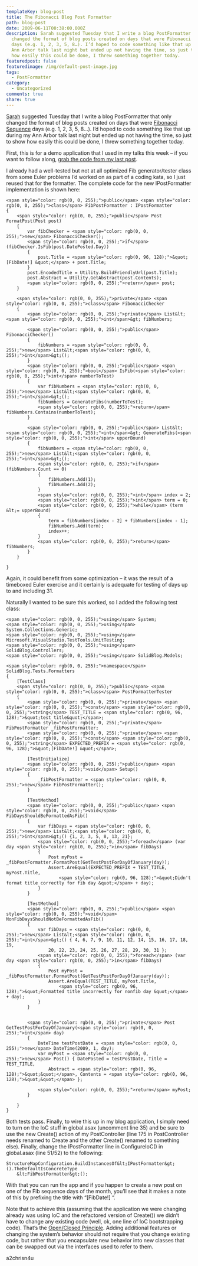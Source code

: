 ```yaml
---
templateKey: blog-post
title: The Fibonacci Blog Post Formatter
path: blog-post
date: 2009-06-11T00:38:00.000Z
description: Sarah suggested Tuesday that I write a blog PostFormatter that only
  changed the format of blog posts created on days that were Fibonacci Sequence
  days (e.g. 1, 2, 3, 5, 8…). I’d hoped to code something like that up during my
  Ann Arbor talk last night but ended up not having the time, so just to show
  how easily this could be done, I threw something together today.
featuredpost: false
featuredimage: /img/default-post-image.jpg
tags:
  - PostFormatter
category:
  - Uncategorized
comments: true
share: true
---
```

[Sarah](http://twitter.com/sadukie) suggested Tuesday that I write a blog PostFormatter that only changed the format of blog posts created on days that were [Fibonacci Sequence](http://en.wikipedia.org/wiki/Fibonacci_number) days (e.g. 1, 2, 3, 5, 8…). I’d hoped to code something like that up during my Ann Arbor talk last night but ended up not having the time, so just to show how easily this could be done, I threw something together today.

First, this is for a demo application that I used in my talks this week – if you want to follow along, [grab the code from my last post](/asp-net-mvc-and-solid-programming-principles-june-2009).

I already had a well-tested but not at all optimized Fib generator/tester class from some Euler problems I’d worked on as part of a coding kata, so I just reused that for the formatter. The complete code for the new IPostFormatter implementation is shown here:

```
<span style="color: rgb(0, 0, 255);">public</span> <span style="color: rgb(0, 0, 255);">class</span> FibPostFormatter : IPostFormatter
{
    <span style="color: rgb(0, 0, 255);">public</span> Post FormatPost(Post post)
    {
        var fibChecker = <span style="color: rgb(0, 0, 255);">new</span> FibonacciChecker();
        <span style="color: rgb(0, 0, 255);">if</span> (fibChecker.IsFib(post.DatePosted.Day))
        {
            post.Title = <span style="color: rgb(0, 96, 128);">&quot;[FibDate!] &quot;</span> + post.Title;
        }
        post.EncodedTitle = Utility.BuildFriendlyUrl(post.Title);
        post.Abstract = Utility.GetAbstract(post.Contents);
        <span style="color: rgb(0, 0, 255);">return</span> post;
    }
 
    <span style="color: rgb(0, 0, 255);">private</span> <span style="color: rgb(0, 0, 255);">class</span> FibonacciChecker
    {
        <span style="color: rgb(0, 0, 255);">private</span> List&lt;<span style="color: rgb(0, 0, 255);">int</span>&gt; fibNumbers;
 
        <span style="color: rgb(0, 0, 255);">public</span> FibonacciChecker()
        {
            fibNumbers = <span style="color: rgb(0, 0, 255);">new</span> List&lt;<span style="color: rgb(0, 0, 255);">int</span>&gt;();
        }
        <span style="color: rgb(0, 0, 255);">public</span> <span style="color: rgb(0, 0, 255);">bool</span> IsFib(<span style="color: rgb(0, 0, 255);">int</span> numberToTest)
        {
            var fibNumbers = <span style="color: rgb(0, 0, 255);">new</span> List&lt;<span style="color: rgb(0, 0, 255);">int</span>&gt;();
            fibNumbers = GenerateFibs(numberToTest);
            <span style="color: rgb(0, 0, 255);">return</span> fibNumbers.Contains(numberToTest);
        }
 
        <span style="color: rgb(0, 0, 255);">public</span> List&lt;<span style="color: rgb(0, 0, 255);">int</span>&gt; GenerateFibs(<span style="color: rgb(0, 0, 255);">int</span> upperBound)
        {
            fibNumbers = <span style="color: rgb(0, 0, 255);">new</span> List&lt;<span style="color: rgb(0, 0, 255);">int</span>&gt;();
            <span style="color: rgb(0, 0, 255);">if</span> (fibNumbers.Count == 0)
            {
                fibNumbers.Add(1);
                fibNumbers.Add(2);
            }
            <span style="color: rgb(0, 0, 255);">int</span> index = 2;
            <span style="color: rgb(0, 0, 255);">int</span> term = 0;
            <span style="color: rgb(0, 0, 255);">while</span> (term &lt;= upperBound)
            {
                term = fibNumbers[index - 2] + fibNumbers[index - 1];
                fibNumbers.Add(term);
                index++;
            }
            <span style="color: rgb(0, 0, 255);">return</span> fibNumbers;
        }
    }
 
}
```

Again, it could benefit from some optimization – it was the result of a timeboxed Euler exercise and it certainly is adequate for testing of days up to and including 31.

Naturally I wanted to be sure this worked, so I added the following test class:

```
<span style="color: rgb(0, 0, 255);">using</span> System;
<span style="color: rgb(0, 0, 255);">using</span> System.Collections.Generic;
<span style="color: rgb(0, 0, 255);">using</span> Microsoft.VisualStudio.TestTools.UnitTesting;
<span style="color: rgb(0, 0, 255);">using</span> SolidBlog.Controllers;
<span style="color: rgb(0, 0, 255);">using</span> SolidBlog.Models;
 
<span style="color: rgb(0, 0, 255);">namespace</span> SolidBlog.Tests.Formatters
{
    [TestClass]
    <span style="color: rgb(0, 0, 255);">public</span> <span style="color: rgb(0, 0, 255);">class</span> PostFormatterTester
    {
        <span style="color: rgb(0, 0, 255);">private</span> <span style="color: rgb(0, 0, 255);">const</span> <span style="color: rgb(0, 0, 255);">string</span> TEST_TITLE = <span style="color: rgb(0, 96, 128);">&quot;test title&quot;</span>;
        <span style="color: rgb(0, 0, 255);">private</span> FibPostFormatter _fibPostFormatter;
        <span style="color: rgb(0, 0, 255);">private</span> <span style="color: rgb(0, 0, 255);">const</span> <span style="color: rgb(0, 0, 255);">string</span> EXPECTED_PREFIX = <span style="color: rgb(0, 96, 128);">&quot;[FibDate!] &quot;</span>;
 
        [TestInitialize]
        <span style="color: rgb(0, 0, 255);">public</span> <span style="color: rgb(0, 0, 255);">void</span> Setup()
        {
            _fibPostFormatter = <span style="color: rgb(0, 0, 255);">new</span> FibPostFormatter();
        }
 
        [TestMethod]
        <span style="color: rgb(0, 0, 255);">public</span> <span style="color: rgb(0, 0, 255);">void</span> FibDaysShouldBeFormattedAsFib()
        {
            var fibDays = <span style="color: rgb(0, 0, 255);">new</span> List&lt;<span style="color: rgb(0, 0, 255);">int</span>&gt;() {1, 2, 3, 5, 8, 13, 21};
            <span style="color: rgb(0, 0, 255);">foreach</span> (var day <span style="color: rgb(0, 0, 255);">in</span> fibDays)
            {
                Post myPost = _fibPostFormatter.FormatPost(GetTestPostForDayOfJanuary(day));
                Assert.AreEqual(EXPECTED_PREFIX + TEST_TITLE, myPost.Title, 
                    <span style="color: rgb(0, 96, 128);">&quot;Didn't format title correctly for fib day &quot;</span> + day);
            }
        }
 
        [TestMethod]
        <span style="color: rgb(0, 0, 255);">public</span> <span style="color: rgb(0, 0, 255);">void</span> NonFibDaysShouldNotBeFormattedAsFib()
        {
            var fibDays = <span style="color: rgb(0, 0, 255);">new</span> List&lt;<span style="color: rgb(0, 0, 255);">int</span>&gt;() { 4, 6, 7, 9, 10, 11, 12, 14, 15, 16, 17, 18, 19, 
                20, 22, 23, 24, 25, 26, 27, 28, 29, 30, 31 };
            <span style="color: rgb(0, 0, 255);">foreach</span> (var day <span style="color: rgb(0, 0, 255);">in</span> fibDays)
            {
                Post myPost = _fibPostFormatter.FormatPost(GetTestPostForDayOfJanuary(day));
                Assert.AreEqual(TEST_TITLE, myPost.Title, 
                    <span style="color: rgb(0, 96, 128);">&quot;Formatted title incorrectly for nonfib day &quot;</span> + day);
            }
        }
 
 
        <span style="color: rgb(0, 0, 255);">private</span> Post GetTestPostForDayOfJanuary(<span style="color: rgb(0, 0, 255);">int</span> day)
        {
            DateTime testPostDate = <span style="color: rgb(0, 0, 255);">new</span> DateTime(2009, 1, day);
            var myPost = <span style="color: rgb(0, 0, 255);">new</span> Post() { DatePosted = testPostDate, Title = TEST_TITLE, 
                Abstract = <span style="color: rgb(0, 96, 128);">&quot;&quot;</span>, Contents = <span style="color: rgb(0, 96, 128);">&quot;&quot;</span> };
 
            <span style="color: rgb(0, 0, 255);">return</span> myPost;
        }
 
    }
}
```

Both tests pass. Finally, to wire this up in my blog application, I simply need to turn on the IoC stuff in global.asax (uncomment line 35) and be sure to use the new Create() action of my PostController (line 175 in PostController needs renamed to Create and the other Create() renamed to something else). Finally, change the IPostFormatter line in ConfigureIoC() in global.asax (line 51/52) to the following:

```
StructureMapConfiguration.BuildInstancesOf&lt;IPostFormatter&gt;().TheDefaultIsConcreteType
    &lt;FibPostFormatter&gt;();
```

With that you can run the app and if you happen to create a new post on one of the Fib sequence days of the month, you’ll see that it makes a note of this by prefixing the title with “\[FibDate!] “.

Note that to achieve this (assuming that the application we were changing already was using IoC and the refactored version of Create()) we didn’t have to change any existing code (well, ok, one line of IoC bootstrapping code). That’s the [Open/Closed Principle](http://en.wikipedia.org/wiki/Open/closed_principle). Adding additional features or changing the system’s behavior should not require that you change existing code, but rather that you encapsulate new behavior into new classes that can be swapped out via the interfaces used to refer to them.

a2chrisn4u